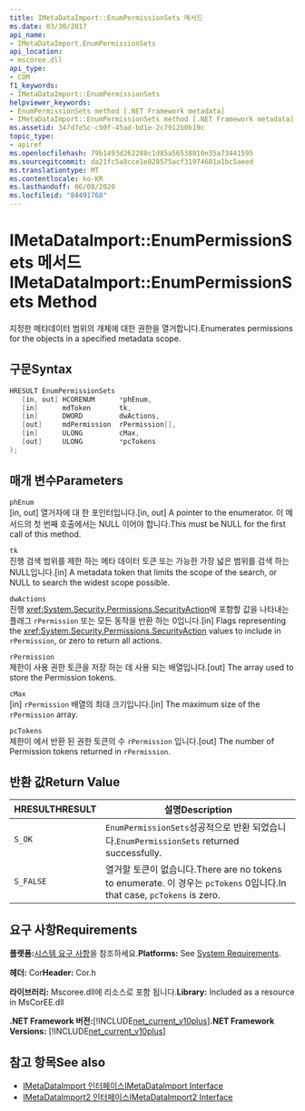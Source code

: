 ```yaml
---
title: IMetaDataImport::EnumPermissionSets 메서드
ms.date: 03/30/2017
api_name:
- IMetaDataImport.EnumPermissionSets
api_location:
- mscoree.dll
api_type:
- COM
f1_keywords:
- IMetaDataImport::EnumPermissionSets
helpviewer_keywords:
- EnumPermissionSets method [.NET Framework metadata]
- IMetaDataImport::EnumPermissionSets method [.NET Framework metadata]
ms.assetid: 347d7e5c-c90f-45ad-bd1e-2c7912b0b19c
topic_type:
- apiref
ms.openlocfilehash: 79b1493d262288c1d85a56538810e35a73441595
ms.sourcegitcommit: da21fc5a8cce1e028575acf31974681a1bc5aeed
ms.translationtype: MT
ms.contentlocale: ko-KR
ms.lasthandoff: 06/08/2020
ms.locfileid: "84491768"
---
```

# <a name="imetadataimportenumpermissionsets-method"></a><span data-ttu-id="a7a16-102">IMetaDataImport::EnumPermissionSets 메서드</span><span class="sxs-lookup"><span data-stu-id="a7a16-102">IMetaDataImport::EnumPermissionSets Method</span></span>
<span data-ttu-id="a7a16-103">지정한 메타데이터 범위의 개체에 대한 권한을 열거합니다.</span><span class="sxs-lookup"><span data-stu-id="a7a16-103">Enumerates permissions for the objects in a specified metadata scope.</span></span>  
  
## <a name="syntax"></a><span data-ttu-id="a7a16-104">구문</span><span class="sxs-lookup"><span data-stu-id="a7a16-104">Syntax</span></span>  
  
```cpp  
HRESULT EnumPermissionSets  
   [in, out] HCORENUM      *phEnum,
   [in]      mdToken       tk,
   [in]      DWORD         dwActions,  
   [out]     mdPermission  rPermission[],  
   [in]      ULONG         cMax,  
   [out]     ULONG         *pcTokens  
);  
```  
  
## <a name="parameters"></a><span data-ttu-id="a7a16-105">매개 변수</span><span class="sxs-lookup"><span data-stu-id="a7a16-105">Parameters</span></span>  
 `phEnum`  
 <span data-ttu-id="a7a16-106">[in, out] 열거자에 대 한 포인터입니다.</span><span class="sxs-lookup"><span data-stu-id="a7a16-106">[in, out] A pointer to the enumerator.</span></span> <span data-ttu-id="a7a16-107">이 메서드의 첫 번째 호출에서는 NULL 이어야 합니다.</span><span class="sxs-lookup"><span data-stu-id="a7a16-107">This must be NULL for the first call of this method.</span></span>  
  
 `tk`  
 <span data-ttu-id="a7a16-108">진행 검색 범위를 제한 하는 메타 데이터 토큰 또는 가능한 가장 넓은 범위를 검색 하는 NULL입니다.</span><span class="sxs-lookup"><span data-stu-id="a7a16-108">[in] A metadata token that limits the scope of the search, or NULL to search the widest scope possible.</span></span>  
  
 `dwActions`  
 <span data-ttu-id="a7a16-109">진행 <xref:System.Security.Permissions.SecurityAction>에 포함할 값을 나타내는 플래그 `rPermission` 또는 모든 동작을 반환 하는 0입니다.</span><span class="sxs-lookup"><span data-stu-id="a7a16-109">[in] Flags representing the <xref:System.Security.Permissions.SecurityAction> values to include in `rPermission`, or zero to return all actions.</span></span>  
  
 `rPermission`  
 <span data-ttu-id="a7a16-110">제한이 사용 권한 토큰을 저장 하는 데 사용 되는 배열입니다.</span><span class="sxs-lookup"><span data-stu-id="a7a16-110">[out] The array used to store the Permission tokens.</span></span>  
  
 `cMax`  
 <span data-ttu-id="a7a16-111">[in] `rPermission` 배열의 최대 크기입니다.</span><span class="sxs-lookup"><span data-stu-id="a7a16-111">[in] The maximum size of the `rPermission` array.</span></span>  
  
 `pcTokens`  
 <span data-ttu-id="a7a16-112">제한이 에서 반환 된 권한 토큰의 수 `rPermission` 입니다.</span><span class="sxs-lookup"><span data-stu-id="a7a16-112">[out] The number of Permission tokens returned in `rPermission`.</span></span>  
  
## <a name="return-value"></a><span data-ttu-id="a7a16-113">반환 값</span><span class="sxs-lookup"><span data-stu-id="a7a16-113">Return Value</span></span>  
  
|<span data-ttu-id="a7a16-114">HRESULT</span><span class="sxs-lookup"><span data-stu-id="a7a16-114">HRESULT</span></span>|<span data-ttu-id="a7a16-115">설명</span><span class="sxs-lookup"><span data-stu-id="a7a16-115">Description</span></span>|  
|-------------|-----------------|  
|`S_OK`|<span data-ttu-id="a7a16-116">`EnumPermissionSets`성공적으로 반환 되었습니다.</span><span class="sxs-lookup"><span data-stu-id="a7a16-116">`EnumPermissionSets` returned successfully.</span></span>|  
|`S_FALSE`|<span data-ttu-id="a7a16-117">열거할 토큰이 없습니다.</span><span class="sxs-lookup"><span data-stu-id="a7a16-117">There are no tokens to enumerate.</span></span> <span data-ttu-id="a7a16-118">이 경우는 `pcTokens` 0입니다.</span><span class="sxs-lookup"><span data-stu-id="a7a16-118">In that case, `pcTokens` is zero.</span></span>|  
  
## <a name="requirements"></a><span data-ttu-id="a7a16-119">요구 사항</span><span class="sxs-lookup"><span data-stu-id="a7a16-119">Requirements</span></span>  
 <span data-ttu-id="a7a16-120">**플랫폼:**[시스템 요구 사항](../../get-started/system-requirements.md)을 참조하세요.</span><span class="sxs-lookup"><span data-stu-id="a7a16-120">**Platforms:** See [System Requirements](../../get-started/system-requirements.md).</span></span>  
  
 <span data-ttu-id="a7a16-121">**헤더:** Cor</span><span class="sxs-lookup"><span data-stu-id="a7a16-121">**Header:** Cor.h</span></span>  
  
 <span data-ttu-id="a7a16-122">**라이브러리:** Mscoree.dll에 리소스로 포함 됩니다.</span><span class="sxs-lookup"><span data-stu-id="a7a16-122">**Library:** Included as a resource in MsCorEE.dll</span></span>  
  
 <span data-ttu-id="a7a16-123">**.NET Framework 버전:**[!INCLUDE[net_current_v10plus](../../../../includes/net-current-v10plus-md.md)]</span><span class="sxs-lookup"><span data-stu-id="a7a16-123">**.NET Framework Versions:** [!INCLUDE[net_current_v10plus](../../../../includes/net-current-v10plus-md.md)]</span></span>  
  
## <a name="see-also"></a><span data-ttu-id="a7a16-124">참고 항목</span><span class="sxs-lookup"><span data-stu-id="a7a16-124">See also</span></span>

- [<span data-ttu-id="a7a16-125">IMetaDataImport 인터페이스</span><span class="sxs-lookup"><span data-stu-id="a7a16-125">IMetaDataImport Interface</span></span>](imetadataimport-interface.md)
- [<span data-ttu-id="a7a16-126">IMetaDataImport2 인터페이스</span><span class="sxs-lookup"><span data-stu-id="a7a16-126">IMetaDataImport2 Interface</span></span>](imetadataimport2-interface.md)
